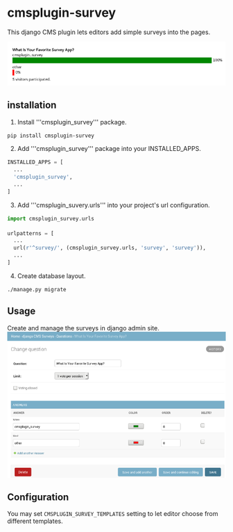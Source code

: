 # cmsplugin-survey

This django CMS plugin lets editors add simple surveys into the pages.

![Front End](/screenshots/example.png?raw=true "Front End")

## installation

1. Install '''cmsplugin_survey''' package.
  ```bash
  pip install cmsplugin-survey
  ```

2. Add '''cmsplugin_survey''' package into your INSTALLED_APPS.
  ```python
  INSTALLED_APPS = [
    ...
    'cmsplugin_survey',
    ...
  ]
  ```

3. Add '''cmsplugin_suvery.urls''' into your project's url configuration.
  ```python
  import cmsplugin_survey.urls

  urlpatterns = [
    ...
    url(r'^survey/', (cmsplugin_survey.urls, 'survey', 'survey')),
    ...
  ]
  ```

4. Create database layout.
  ```bash
  ./manage.py migrate
  ```

## Usage

Create and manage the surveys in django admin site.
![Admin Form](/screenshots/adminform.png?raw=true "Admin Form")

## Configuration

You may set ```CMSPLUGIN_SURVEY_TEMPLATES``` setting to let editor choose from different templates.
